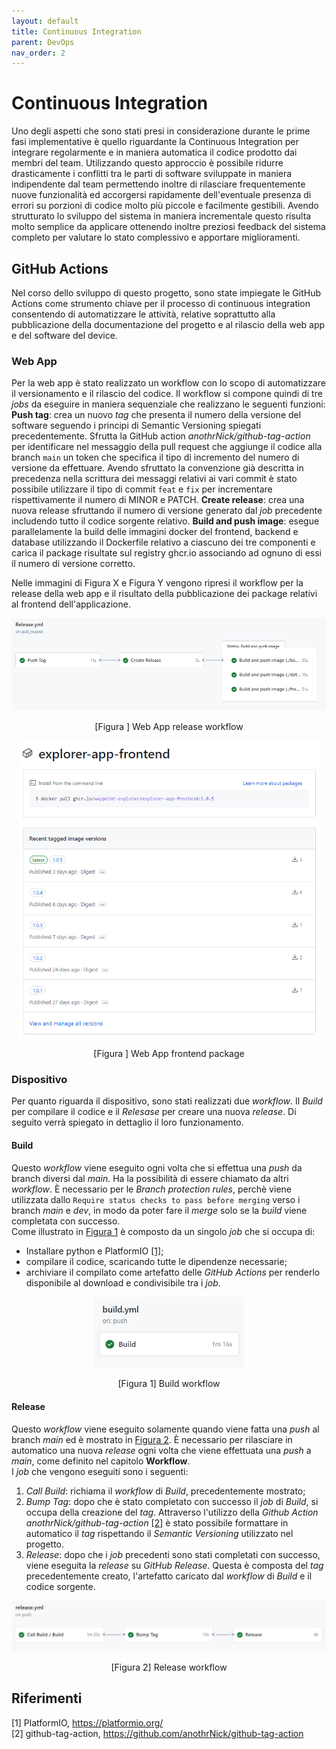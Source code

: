 ```yaml
---
layout: default
title: Continuous Integration
parent: DevOps
nav_order: 2
---
```


# Continuous Integration
Uno degli aspetti che sono stati presi in considerazione durante le prime fasi implementative è quello riguardante la Continuous Integration per integrare regolarmente e in maniera automatica il codice prodotto dai membri del team. Utilizzando questo approccio è possibile ridurre drasticamente i conflitti tra le parti di software sviluppate in maniera indipendente dal team permettendo inoltre di rilasciare frequentemente nuove funzionalità ed accorgersi rapidamente dell'eventuale presenza di errori su porzioni di codice molto più piccole e facilmente gestibili. Avendo strutturato lo sviluppo del sistema in maniera incrementale questo risulta molto semplice da applicare ottenendo inoltre preziosi feedback del sistema completo per valutare lo stato complessivo e apportare miglioramenti.

## GitHub Actions
Nel corso dello sviluppo di questo progetto, sono state impiegate le GitHub Actions come strumento chiave per il processo di continuous integration consentendo di automatizzare le attività, relative soprattutto alla pubblicazione della documentazione del progetto e al rilascio della web app e del software del device.

### Web App
Per la web app è stato realizzato un workflow con lo scopo di automatizzare il versionamento e il rilascio del codice. Il workflow si compone quindi di tre *jobs* da eseguire in maniera sequenziale che realizzano le seguenti funzioni:\
**Push tag**: crea un nuovo *tag* che presenta il numero della versione del software seguendo i principi di Semantic Versioning spiegati precedentemente. Sfrutta la GitHub action _anothrNick/github-tag-action_ per identificare nel messaggio della pull request che aggiunge il codice alla branch ```main``` un token che specifica il tipo di incremento del numero di versione da effettuare. Avendo sfruttato la convenzione già descritta in precedenza nella scrittura dei messaggi relativi ai vari commit è stato possibile utilizzare il tipo di commit ```feat``` e ```fix``` per incrementare rispettivamente il numero di MINOR e PATCH.
**Create release**: crea una nuova release sfruttando il numero di versione generato dal _job_ precedente includendo tutto il codice sorgente relativo.
**Build and push image**: esegue parallelamente la build delle immagini docker del frontend, backend e database utilizzando il Dockerfile relativo a ciascuno dei tre componenti e carica il package risultate sul registry ghcr.io associando ad ognuno di essi il numero di versione corretto.

Nelle immagini di Figura X e Figura Y vengono ripresi il workflow per la release della web app e il risultato della pubblicazione dei package relativi al frontend dell'applicazione.

<div align="center">
    <img id="device-workflow-build" src="../../img/web-app-workflow.png" alt="Build workflow"  style="width: 50rem">
    <p align="center">[Figura ] Web App release workflow</p>
</div>

<div align="center">
    <img id="device-workflow-build" src="../../img/frontend-ghcr.png" alt="Build workflow"  style="width: 30rem">
    <p align="center">[Figura ] Web App frontend package</p>
</div>


### Dispositivo
Per quanto riguarda il dispositivo, sono stati realizzati due *workflow*. Il *Build* per compilare il codice e il *Relesase* per creare una nuova *release*. Di seguito verrà spiegato in dettaglio il loro funzionamento.
#### Build
Questo *workflow* viene eseguito ogni volta che si effettua una *push* da branch diversi dal *main*. Ha la possibilità di essere chiamato da altri *workflow*. È necessario per le *Branch protection rules*, perchè viene utilizzata dallo `Require status checks to pass before merging` verso i branch *main* e *dev*, in modo da poter fare il *merge* solo se la *build* viene completata con successo. \
Come illustrato in <a href="#device-workflow-build">Figura 1</a> è composto da un singolo *job* che si occupa di:
- Installare python e PlatformIO <a href="#1">[1]</a>;
- compilare il codice, scaricando tutte le dipendenze necessarie;
- archiviare il compilato come artefatto delle *GitHub Actions* per renderlo disponibile al download e condivisibile tra i *job*.

<div align="center">
<img id="device-workflow-build" src="../../img/device-workflow-build.jpg" alt="Build workflow"  style="width: 15rem">
<p align="center">[Figura 1] Build workflow</p>
</div>

#### Release
Questo *workflow* viene eseguito solamente quando viene fatta una *push* al branch *main* ed è mostrato in <a href="#device-workflow-release">Figura 2</a>. È necessario per rilasciare in automatico una nuova *release* ogni volta che viene effettuata una *push* a *main*, come definito nel capitolo **Workflow**. \
I *job* che vengono eseguiti sono i seguenti:
1. *Call Build*: richiama il *workflow* di *Build*, precedentemente mostrato;
2. *Bump Tag*: dopo che è stato completato con successo il *job* di *Build*, si occupa della creazione del *tag*. Attraverso l'utilizzo della *Github Action* *anothrNick/github-tag-action* <a href="#2">[2]</a> è stato possibile formattare in automatico il *tag* rispettando il *Semantic Versioning* utilizzato nel progetto.
3. *Release*: dopo che i *job* precedenti sono stati completati con successo, viene eseguita la *release* su *GitHub Release*. Questa è composta del *tag* precedentemente creato, l'artefatto caricato dal *workflow* di *Build* e il codice sorgente.

<div align="center">
<img id="device-workflow-release" src="../../img/device-workflow-release.jpg" alt="Release workflow" >
<p align="center" >[Figura 2] Release workflow</p>
</div>

## Riferimenti
<a id="1">[1]</a> PlatformIO, https://platformio.org/ \
<a id="2">[2]</a> github-tag-action, https://github.com/anothrNick/github-tag-action